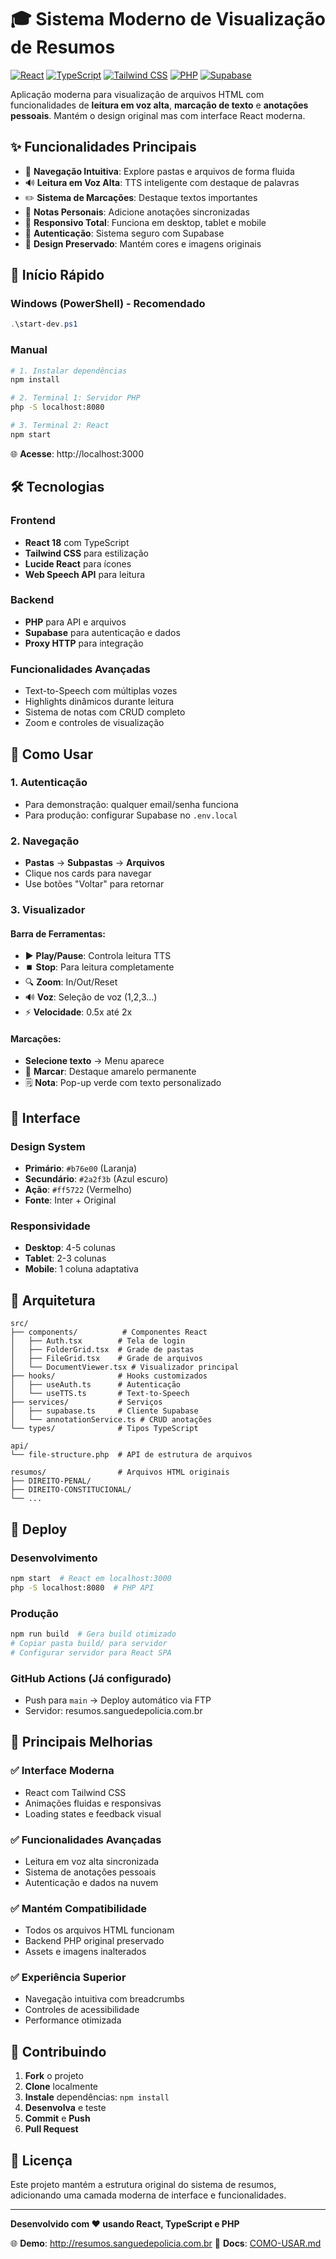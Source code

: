 # 🎓 Sistema Moderno de Visualização de Resumos

[![React](https://img.shields.io/badge/React-18.2.0-blue?logo=react)](https://react.dev)
[![TypeScript](https://img.shields.io/badge/TypeScript-4.9.5-blue?logo=typescript)](https://typescriptlang.org)
[![Tailwind CSS](https://img.shields.io/badge/TailwindCSS-3.3.6-blue?logo=tailwindcss)](https://tailwindcss.com)
[![PHP](https://img.shields.io/badge/PHP-8.0+-purple?logo=php)](https://php.net)
[![Supabase](https://img.shields.io/badge/Supabase-Ready-green?logo=supabase)](https://supabase.com)

Aplicação moderna para visualização de arquivos HTML com funcionalidades de **leitura em voz alta**, **marcação de texto** e **anotações pessoais**. Mantém o design original mas com interface React moderna.

## ✨ Funcionalidades Principais

- 📁 **Navegação Intuitiva**: Explore pastas e arquivos de forma fluida
- 🔊 **Leitura em Voz Alta**: TTS inteligente com destaque de palavras
- ✏️ **Sistema de Marcações**: Destaque textos importantes
- 📝 **Notas Personais**: Adicione anotações sincronizadas
- 📱 **Responsivo Total**: Funciona em desktop, tablet e mobile
- 🔐 **Autenticação**: Sistema seguro com Supabase
- 🎨 **Design Preservado**: Mantém cores e imagens originais

## 🚀 Início Rápido

### Windows (PowerShell) - Recomendado
```powershell
.\start-dev.ps1
```

### Manual
```bash
# 1. Instalar dependências
npm install

# 2. Terminal 1: Servidor PHP
php -S localhost:8080

# 3. Terminal 2: React
npm start
```

🌐 **Acesse**: http://localhost:3000

## 🛠️ Tecnologias

### Frontend
- **React 18** com TypeScript
- **Tailwind CSS** para estilização
- **Lucide React** para ícones
- **Web Speech API** para leitura

### Backend
- **PHP** para API e arquivos
- **Supabase** para autenticação e dados
- **Proxy HTTP** para integração

### Funcionalidades Avançadas
- Text-to-Speech com múltiplas vozes
- Highlights dinâmicos durante leitura
- Sistema de notas com CRUD completo
- Zoom e controles de visualização

## 📖 Como Usar

### 1. **Autenticação**
- Para demonstração: qualquer email/senha funciona
- Para produção: configurar Supabase no `.env.local`

### 2. **Navegação**
- **Pastas** → **Subpastas** → **Arquivos**
- Clique nos cards para navegar
- Use botões "Voltar" para retornar

### 3. **Visualizador**
#### Barra de Ferramentas:
- ▶️ **Play/Pause**: Controla leitura TTS
- ⏹️ **Stop**: Para leitura completamente  
- 🔍 **Zoom**: In/Out/Reset
- 🔊 **Voz**: Seleção de voz (1,2,3...)
- ⚡ **Velocidade**: 0.5x até 2x

#### Marcações:
- **Selecione texto** → Menu aparece
- 📝 **Marcar**: Destaque amarelo permanente
- 🗒️ **Nota**: Pop-up verde com texto personalizado

## 🎨 Interface

### Design System
- **Primário**: `#b76e00` (Laranja)
- **Secundário**: `#2a2f3b` (Azul escuro)
- **Ação**: `#ff5722` (Vermelho)
- **Fonte**: Inter + Original

### Responsividade
- **Desktop**: 4-5 colunas
- **Tablet**: 2-3 colunas
- **Mobile**: 1 coluna adaptativa

## 🔧 Arquitetura

```
src/
├── components/          # Componentes React
│   ├── Auth.tsx        # Tela de login
│   ├── FolderGrid.tsx  # Grade de pastas
│   ├── FileGrid.tsx    # Grade de arquivos
│   └── DocumentViewer.tsx # Visualizador principal
├── hooks/              # Hooks customizados
│   ├── useAuth.ts      # Autenticação
│   └── useTTS.ts       # Text-to-Speech
├── services/           # Serviços
│   ├── supabase.ts     # Cliente Supabase
│   └── annotationService.ts # CRUD anotações
└── types/              # Tipos TypeScript

api/
└── file-structure.php  # API de estrutura de arquivos

resumos/                # Arquivos HTML originais
├── DIREITO-PENAL/
├── DIREITO-CONSTITUCIONAL/
└── ...
```

## 🚀 Deploy

### Desenvolvimento
```bash
npm start  # React em localhost:3000
php -S localhost:8080  # PHP API
```

### Produção
```bash
npm run build  # Gera build otimizado
# Copiar pasta build/ para servidor
# Configurar servidor para React SPA
```

### GitHub Actions (Já configurado)
- Push para `main` → Deploy automático via FTP
- Servidor: resumos.sanguedepolicia.com.br

## 📱 Principais Melhorias

### ✅ **Interface Moderna**
- React com Tailwind CSS
- Animações fluidas e responsivas
- Loading states e feedback visual

### ✅ **Funcionalidades Avançadas**  
- Leitura em voz alta sincronizada
- Sistema de anotações pessoais
- Autenticação e dados na nuvem

### ✅ **Mantém Compatibilidade**
- Todos os arquivos HTML funcionam
- Backend PHP original preservado
- Assets e imagens inalterados

### ✅ **Experiência Superior**
- Navegação intuitiva com breadcrumbs
- Controles de acessibilidade
- Performance otimizada

## 🤝 Contribuindo

1. **Fork** o projeto
2. **Clone** localmente
3. **Instale** dependências: `npm install`
4. **Desenvolva** e teste
5. **Commit** e **Push**
6. **Pull Request**

## 📄 Licença

Este projeto mantém a estrutura original do sistema de resumos, adicionando uma camada moderna de interface e funcionalidades.

---

**Desenvolvido com ❤️ usando React, TypeScript e PHP**

🌐 **Demo**: http://resumos.sanguedepolicia.com.br
📖 **Docs**: [COMO-USAR.md](./COMO-USAR.md)
